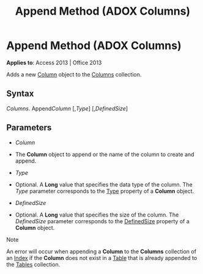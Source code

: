 ﻿---
title: Append Method (ADOX Columns)
TOCTitle: Append Method (ADOX Columns)
ms:assetid: e256a478-abc0-f15b-fc29-1b52e354144a
ms:mtpsurl: https://msdn.microsoft.com/library/JJ250152(v=office.15)
ms:contentKeyID: 48548285
ms.date: 09/18/2015
mtps_version: v=office.15
---

# Append Method (ADOX Columns)


**Applies to**: Access 2013 | Office 2013

Adds a new [Column](column-object-adox.md) object to the [Columns](columns-collection-adox.md) collection.

## Syntax

*Columns*. Append*Column* \[,*Type*\] \[,*DefinedSize*\]

## Parameters

  - *Column*

  - The **Column** object to append or the name of the column to create and append.

  - *Type*

  - Optional. A **Long** value that specifies the data type of the column. The *Type* parameter corresponds to the [Type](https://msdn.microsoft.com/library/jj249169\(v=office.15\)) property of a **Column** object.

  - *DefinedSize*

  - Optional. A **Long** value that specifies the size of the column. The *DefinedSize* parameter corresponds to the [DefinedSize](definedsize-property-adox.md) property of a **Column** object.


> [!NOTE]
> An error will occur when appending a **Column** to the **Columns** collection of an [Index](index-object-adox.md) if the **Column** does not exist in a [Table](table-object-adox.md) that is already appended to the [Tables](tables-collection-adox.md) collection.


